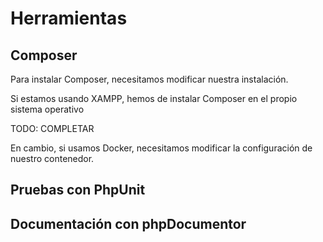 # Herramientas

## Composer

Para instalar Composer, necesitamos modificar nuestra instalación.

Si estamos usando XAMPP, hemos de instalar Composer en el propio sistema operativo

TODO: COMPLETAR

En cambio, si usamos Docker, necesitamos modificar la configuración de nuestro contenedor. 

## Pruebas con PhpUnit

## Documentación con phpDocumentor